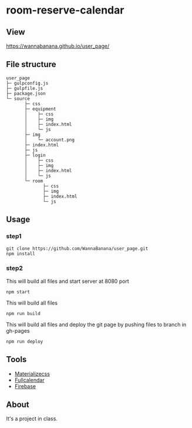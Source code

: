 # room-reserve-calendar

## View
https://wannabanana.github.io/user_page/

## File structure
```
user_page
├─ gulpconfig.js
├─ gulpfile.js
├─ package.json
└─ source
       ├─ css
       ├─ equipment
       │    ├─ css
       │    ├─ img
       │    ├─ index.html
       │    └─ js
       ├─ img
       │    └─ account.png
       ├─ index.html
       ├─ js
       ├─ login
       │    ├─ css
       │    ├─ img
       │    ├─ index.html
       │    └─ js
       └─ room
              ├─ css
              ├─ img
              ├─ index.html
              └─ js
```

## Usage
### step1
```
git clone https://github.com/WannaBanana/user_page.git
npm install
```

### step2
This will build all files and start server at 8080 port
```
npm start 
```

This will build all files
```
npm run build
```

This will build all files and deploy the git page by pushing files to branch in gh-pages
```
npm run deploy
```

## Tools
- [Materializecss](https://materializecss.com/)
- [Fullcalendar](https://fullcalendar.io/)
- [Firebase](https://firebase.google.com)

## About
It's a project in class.
